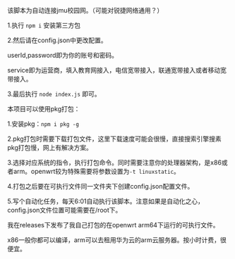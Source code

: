 该脚本为自动连接jmu校园网。（可能对锐捷网络通用？）

1.执行 `npm i` 安装第三方包

2.然后请在config.json中更改配置。

userId,password即为你的账号和密码。

service即为运营商，填入教育网接入，电信宽带接入，联通宽带接入或者移动宽带接入。

3.最后执行 `node index.js` 即可。

本项目可以使用pkg打包：

1.安装pkg：`npm i pkg -g`

2.pkg打包时需要下载打包文件，这里下载速度可能会很慢，直接搜索引擎搜素pkg打包慢，网上有解决方案。

3.选择对应系统的指令，执行打包命令。同时需要注意你的处理器架构，是x86或者arm。openwrt较为特殊需要将参数设置为`-t linuxstatic`。

4.打包之后要在可执行文件同一文件夹下创建config.json配置文件。

5.写个自动化任务，每天6:01自动执行该脚本。注意如果是自动化之心，config.json文件位置可能需要在/root下。

我在releases下发布了我自己打包的在openwrt arm64下运行的可执行文件。

x86一般你都可以编译，arm可以去租用华为云的arm云服务器。按小时计费，很便宜。
